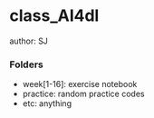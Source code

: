 # class_AI4dl

author: SJ

### Folders
- week[1-16]: exercise notebook
- practice: random practice codes
- etc: anything
